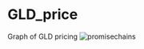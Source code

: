 # GLD_price
Graph of GLD pricing
![promisechains](https://dl.dropboxusercontent.com/s/33idrw5oqbhsd5a/Price%20of%20GLD.png?dl=0)
